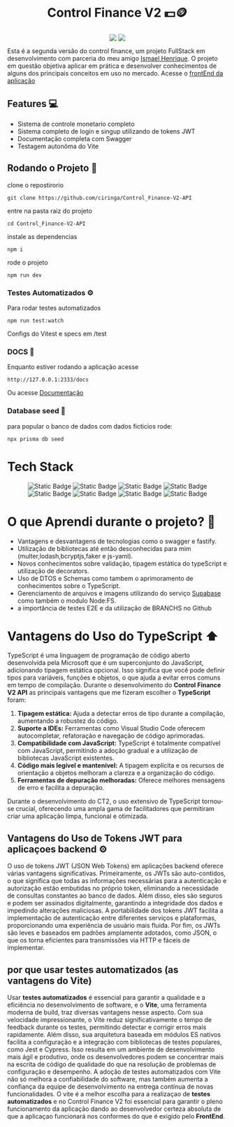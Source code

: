 <h1 align="center">Control Finance V2 💵🪙</h1>
<p align="center">
<img align="center" src = "https://img.shields.io/badge/NPM-10.5.2-gray?style=flat&labelColor=green">
<img align="center" src = "https://img.shields.io/badge/TypeScript-5.4.5-gray?style=flat&labelColor=blue" >
</p>

Esta é a segunda versão do control finance, um projeto FullStack em desenvolvimento com parceria do meu amigo <a href="https://github.com/ismael-henrique-dev">Ismael Henrique</a>. O projeto em questão objetiva aplicar em prática e desenvolver conhecimentos de alguns dos principais conceitos em uso no mercado. Acesse o <a href="https://github.com/ismael-henrique-dev/Control-Finance-v2">frontEnd da aplicação</a>

## Features 💻

- Sistema de controle monetario completo 
- Sistema completo de login e singup utilizando de tokens JWT
- Documentação completa com Swagger
- Testagem autonôma do Vite 

## Rodando o Projeto 🚀

clone o repostirorio 
```
git clone https://github.com/ciringa/Control_Finance-V2-API
```
entre na pasta raiz do projeto 
```
cd Control_Finance-V2-API
```
instale as dependencias 
```
npm i
```
rode o projeto 
```
npm run dev
```

### Testes Automatizados ⚙️

Para rodar testes automatizados 
```
npm run test:watch
```
Configs do Vitest e specs em /test

### DOCS 📰
Enquanto estiver rodando a aplicação acesse
```
http://127.0.0.1:2333/docs
```
Ou acesse <a href="https://control-finance-v2-api-1.onrender.com/docs">Documentação</a>

### Database seed 🌱
para popular o banco de dados com dados ficticios rode:
```
npx prisma db seed
```

# Tech Stack 
<div align="center">
<img alt="Static Badge" src="https://img.shields.io/badge/dotenv-16.4.5-blue?style=flat-square&logoColor=blue">
<img alt="Static Badge" src="https://img.shields.io/badge/fastify-4.28.1-black?style=flat-square&logoColor=blue">
<img alt="Static Badge" src="https://img.shields.io/badge/prisma-5.16.1-blue?style=flat-square&logoColor=blue">
<img alt="Static Badge" src="https://img.shields.io/badge/typescript-5.5.3-blue?style=flat-square&logoColorr=blue">
<img alt="Static Badge" src="https://img.shields.io/badge/vitest-1.6.0-orange?style=flat-square&logoColorr=blue">
<img alt="Static Badge" src="https://img.shields.io/badge/multer-2.0.3-green?style=flat-square&logoColor=blue">
<img alt="Static Badge" src="https://img.shields.io/badge/zod-3.23.8-red?style=flat-square&logoColor=blue">
<img alt="Static Badge" src="https://img.shields.io/badge/faker-8.4.1-green?style=flat-square&logoColor=blue">

</div>

# O que Aprendi durante o projeto? 🧩

- Vantagens e desvantagens de tecnologias como o swagger e fastify.
- Utilização de bibliotecas até então desconhecidas para mim (multer,lodash,bcryptjs,faker e js-yaml).
- Novos conhecimentos sobre validação, tipagem estática do typeScript e utilização de decorators. 
- Uso de DTOS e Schemas como tambem o aprimoramento de conhecimentos sobre o TypeScript.
- Gerenciamento de arquivos e imagens utilizando do serviço <a href="https://supabase.com/">Supabase</a> como também o modulo Node:FS. 
- a importância de testes E2E e da utilização de BRANCHS no Github 

# Vantagens do Uso do TypeScript ⬆️
TypeScript é uma linguagem de programação de código aberto desenvolvida pela Microsoft que é um superconjunto do JavaScript, adicionando tipagem estática opcional. Isso significa que você pode definir tipos para variáveis, funções e objetos, o que ajuda a evitar erros comuns em tempo de compilação. Durante o desenvolvimento do **Control Finance V2 API** as principais vantagens que me fizeram escolher o **TypeScript** foram: 
1. **Tipagem estática:** Ajuda a detectar erros de tipo durante a compilação, aumentando a robustez do código.
2. **Suporte a IDEs:** Ferramentas como Visual Studio Code oferecem autocompletar, refatoração e navegação de código aprimoradas.
3. **Compatibilidade com JavaScript:** TypeScript é totalmente compatível com JavaScript, permitindo a adoção gradual e a utilização de bibliotecas JavaScript existentes.
4. **Código mais legível e mantenível:** A tipagem explícita e os recursos de orientação a objetos melhoram a clareza e a organização do código.
5. **Ferramentas de depuração melhoradas:** Oferece melhores mensagens de erro e facilita a depuração.

Durante o desenvolvimento do CT2, o uso extensivo de TypeScript tornou-se crucial, oferecendo uma ampla gama de facilitadores que permitiram criar uma aplicação limpa, funcional e otimizada.

## Vantagens do Uso de Tokens JWT para aplicaçoes backend ⚙️

O uso de tokens JWT (JSON Web Tokens) em aplicações backend oferece várias vantagens significativas. Primeiramente, os JWTs são auto-contidos, o que significa que todas as informações necessárias para a autenticação e autorização estão embutidas no próprio token, eliminando a necessidade de consultas constantes ao banco de dados. Além disso, eles são seguros e podem ser assinados digitalmente, garantindo a integridade dos dados e impedindo alterações maliciosas. A portabilidade dos tokens JWT facilita a implementação de autenticação entre diferentes serviços e plataformas, proporcionando uma experiência de usuário mais fluida. Por fim, os JWTs são leves e baseados em padrões amplamente adotados, como JSON, o que os torna eficientes para transmissões via HTTP e fáceis de implementar.

## por que usar testes automatizados (as vantagens do Vite)
Usar <strong>testes automatizados</strong> é essencial para garantir a qualidade e a eficiência no desenvolvimento de software, e o <strong>Vite</strong>, uma ferramenta moderna de build, traz diversas vantagens nesse aspecto. Com sua velocidade impressionante, o Vite reduz significativamente o tempo de feedback durante os testes, permitindo detectar e corrigir erros mais rapidamente. Além disso, sua arquitetura baseada em módulos ES nativos facilita a configuração e a integração com bibliotecas de testes populares, como Jest e Cypress. Isso resulta em um ambiente de desenvolvimento mais ágil e produtivo, onde os desenvolvedores podem se concentrar mais na escrita de código de qualidade do que na resolução de problemas de configuração e desempenho. A adoção de testes automatizados com Vite não só melhora a confiabilidade do software, mas também aumenta a confiança da equipe de desenvolvimento na entrega contínua de novas funcionalidades. 
O vite é a melhor escolha para a realizaçao de <strong>testes automatizados</strong> e no Control Finance V2 foi essencial para garantir o pleno funcionamento da aplicação dando ao desenvolvedor certeza absoluta de que a aplicaçao funcionará nos conformes do que é exigido pelo <strong>FrontEnd</strong>.
